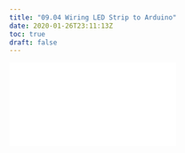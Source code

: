 ```yaml
---
title: "09.04 Wiring LED Strip to Arduino"
date: 2020-01-26T23:11:13Z
toc: true
draft: false
---
```


![Link to included file content](../../../../arduino/wiring-led-strip-to-arduino.md)
